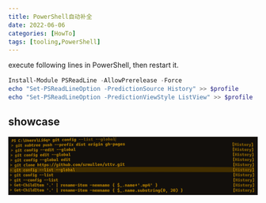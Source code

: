```yaml
---
title: PowerShell自动补全
date: 2022-06-06
categories: [HowTo]
tags: [tooling,PowerShell]
---
```


execute following lines in PowerShell, then restart it.

```powershell
Install-Module PSReadLine -AllowPrerelease -Force
echo "Set-PSReadLineOption -PredictionSource History" >> $profile
echo "Set-PSReadLineOption -PredictionViewStyle ListView" >> $profile
```

## showcase

![image-20220606103921745](/assets/blog-images/2022-06-06-powershell自动补全.assets/image-20220606103921745.png)
